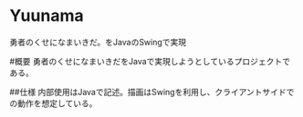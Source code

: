 # Yuunama
勇者のくせになまいきだ。をJavaのSwingで実現

#概要
勇者のくせになまいきだをJavaで実現しようとしているプロジェクトである。

##仕様
内部使用はJavaで記述。描画はSwingを利用し、クライアントサイドでの動作を想定している。

